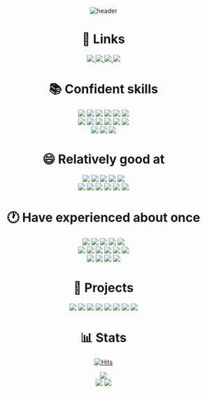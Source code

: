 <div align=center>

![header](https://capsule-render.vercel.app/api?type=waving&color=gradient&customColorList=10&height=250&section=header&text=SeungJin%20Kim&fontSize=90&animation=fadeIn)

# 👤 Links

<a href="https://study-ksj.notion.site/32516b6dc86f406e8eb7a0265c474a2a"> <img src="https://img.shields.io/badge/Notion-000000?style=flat-square&logo=Notion&logoColor=white"/> </a>
<a href="https://ohksj77.tistory.com/"> <img src="https://img.shields.io/badge/Blog-000000?style=flat-square&logo=Tistory&logoColor=white"/> </a>
<a href="https://ohksj77.gitbook.io/seungjin-kim/"> <img src="https://img.shields.io/badge/Gitbook-000000?style=flat-square&logo=Gitbook&logoColor=white"/> </a>
<a href="mailto:ohksj77@naver.com"> <img src="https://img.shields.io/badge/Email-000000?style=flat-square&logo=Mail.Ru&logoColor=white"/> </a>

# 📚 Confident skills
![](https://img.shields.io/badge/java-007396?style=for-the-badge&logo=OpenJDK&logoColor=white)
![](https://img.shields.io/badge/Spring-6DB33F?style=for-the-badge&logo=Spring&logoColor=white)
![](https://img.shields.io/badge/springboot-6DB33F?style=for-the-badge&logo=springboot&logoColor=white)
![](https://img.shields.io/badge/Spring_Security-6DB33F?style=for-the-badge&logo=SpringSecurity&logoColor=white)
![](https://img.shields.io/badge/JUnit5-25A162?style=for-the-badge&logo=JUnit5&logoColor=white)
![](https://img.shields.io/badge/Hibernate-59666C?style=for-the-badge&logo=Hibernate&logoColor=white)
<br>
![](https://img.shields.io/badge/MySQL-4479A1?style=for-the-badge&logo=MySQL&logoColor=white)
![](https://img.shields.io/badge/Redis-DC382D?style=for-the-badge&logo=Redis&logoColor=white)
![](https://img.shields.io/badge/RabbitMQ-FF6600?style=for-the-badge&logo=RabbitMQ&logoColor=white)
![](https://img.shields.io/badge/Apache_Kafka-231F20?style=for-the-badge&logo=ApacheKafka&logoColor=white)
![](https://img.shields.io/badge/nginx-%23009639.svg?style=for-the-badge&logo=nginx&logoColor=white)
![](https://img.shields.io/badge/docker-%230db7ed.svg?style=for-the-badge&logo=docker&logoColor=white)
<br>
![](https://img.shields.io/badge/Amazon%20EC2-FF9900?style=for-the-badge&logo=Amazon%20EC2&logoColor=white)
![](https://img.shields.io/badge/Amazon%20S3-569A31?style=for-the-badge&logo=Amazon%20S3&logoColor=white)
![](https://img.shields.io/badge/amazonrds-527FFF?style=for-the-badge&logo=amazonrds&logoColor=white)

# 😄 Relatively good at
![](https://img.shields.io/badge/Kotlin-7F52FF?style=for-the-badge&logo=Kotlin&logoColor=white)
![](https://img.shields.io/badge/postgresql-4169E1?style=for-the-badge&logo=postgresql&logoColor=white)
![](https://img.shields.io/badge/grafana-%23F46800.svg?style=for-the-badge&logo=grafana&logoColor=white)
![](https://img.shields.io/badge/Prometheus-E6522C?style=for-the-badge&logo=Prometheus&logoColor=white)
![](https://img.shields.io/badge/elasticstack-005571?style=for-the-badge&logo=elasticstack&logoColor=white)
<br>
![](https://img.shields.io/badge/kubernetes-326CE5?style=for-the-badge&logo=kubernetes&logoColor=white)
![](https://img.shields.io/badge/argo-EF7B4D?style=for-the-badge&logo=argo&logoColor=white)
![](https://img.shields.io/badge/amazoneks-FF9900?style=for-the-badge&logo=amazoneks&logoColor=white)
![](https://img.shields.io/badge/googlecloud-4285F4?style=for-the-badge&logo=googlecloud&logoColor=white)
![](https://img.shields.io/badge/GitHub_Actions-2088FF?style=for-the-badge&logo=GitHubActions&logoColor=white)
![](https://img.shields.io/badge/jenkins-D24939?style=for-the-badge&logo=jenkins&logoColor=white)

# 🕐 Have experienced about once
![](https://img.shields.io/badge/Python-3776AB?style=for-the-badge&logo=Python&logoColor=white)
![](https://img.shields.io/badge/Flask-000000?style=for-the-badge&logo=Flask&logoColor=white)
![](https://img.shields.io/badge/Faust-66FFCC?style=for-the-badge&logo=Faust&logoColor=white)
![](https://img.shields.io/badge/Celery-37814A?style=for-the-badge&logo=Celery&logoColor=white)
![](https://img.shields.io/badge/Gunicorn-499848?style=for-the-badge&logo=Gunicorn&logoColor=white)
<br>
![](https://img.shields.io/badge/JavaScript-F7DF1E?style=for-the-badge&logo=JavaScript&logoColor=white)
![](https://img.shields.io/badge/Node.js-339933?style=for-the-badge&logo=Node.js&logoColor=white)
![](https://img.shields.io/badge/Koa-33333D?style=for-the-badge&logo=Koa&logoColor=white)
![](https://img.shields.io/badge/React-61DAFB?style=for-the-badge&logo=React&logoColor=white)
![](https://img.shields.io/badge/Android-3DDC84?style=for-the-badge&logo=Android&logoColor=white)
![](https://img.shields.io/badge/Thymeleaf-005F0F?style=for-the-badge&logo=Thymeleaf&logoColor=white)
<br>
![](https://img.shields.io/badge/Google_Colab-F9AB00?style=for-the-badge&logo=GoogleColab&logoColor=white)
![](https://img.shields.io/badge/Keras-D00000?style=for-the-badge&logo=Keras&logoColor=white)
![](https://img.shields.io/badge/Selenium-43B02A?style=for-the-badge&logo=Selenium&logoColor=white)
![](https://img.shields.io/badge/Klaytn-6F6558?style=for-the-badge&logo=Klaytn&logoColor=white)

# 👥 Projects
[![](https://github-readme-stats.vercel.app/api/pin/?theme=darcula&username=tukcom2023CD&repo=DragonGuard-JinJin)](https://github.com/tukcom2023CD/DragonGuard-JinJin)
[![](https://github-readme-stats.vercel.app/api/pin/?theme=darcula&username=ALLBACK-2022&repo=DoodleDoodle-v2)](https://github.com/ALLBACK-2022/DoodleDoodle-v2)
[![](https://github-readme-stats.vercel.app/api/pin/?theme=darcula&username=C-B-U&repo=owl-forest)](https://github.com/C-B-U/owl-forest)
[![](https://github-readme-stats.vercel.app/api/pin/?theme=darcula&username=HongDam-org&repo=TWTW)](https://github.com/HongDam-org/TWTW)
[![](https://github-readme-stats.vercel.app/api/pin/?theme=darcula&username=sunday-study-kr&repo=used-car)](https://github.com/sunday-study-kr/used-car)
[![](https://github-readme-stats.vercel.app/api/pin/?theme=darcula&username=TeamOwori&repo=Owori-Server)](https://github.com/TeamOwori/Owori-Server)
[![](https://github-readme-stats.vercel.app/api/pin/?theme=darcula&username=ComputerApplicationLKC&repo=AlgorithmReview)](https://github.com/ComputerApplicationLKC/AlgorithmReview)
[![](https://github-readme-stats.vercel.app/api/pin/?theme=darcula&username=ALLBACK-2022&repo=DoodleDoodle)](https://github.com/ALLBACK-2022/DoodleDoodle)

# 📊 Stats
[![Hits](https://hits.seeyoufarm.com/api/count/incr/badge.svg?url=https%3A%2F%2Fgithub.com%2Fohksj77&count_bg=%23258CEF&title_bg=%2394B9EF&icon=&icon_color=%23E7E7E7&title=hits&edge_flat=false)](https://hits.seeyoufarm.com)

<a href="https://solved.ac/profile/ohksj77"> <img src="http://mazassumnida.wtf/api/v2/generate_badge?boj=ohksj77"/> </a>
<br>
![](https://github-readme-stats.vercel.app/api?username=ohksj77&bg_color=30,e96443,904e95&title_color=fff&text_color=fff)
![](https://capsule-render.vercel.app/api?type=waving&color=gradient&customColorList=10&height=150&section=footer)

</div>
